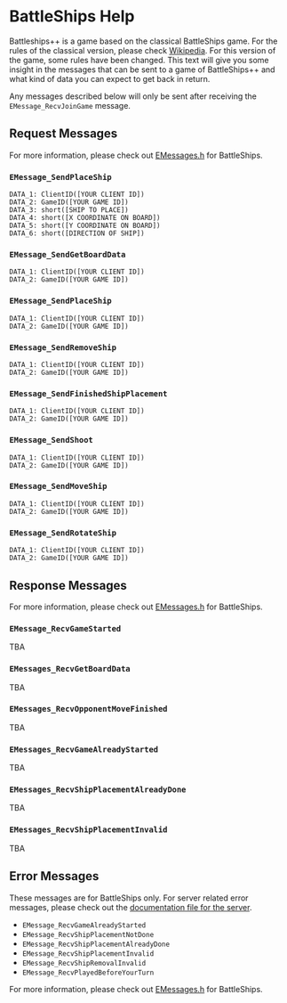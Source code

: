 # BattleShips Help
Battleships++ is a game based on the classical BattleShips game. For the rules of the classical version, please check [Wikipedia](https://en.wikipedia.org/wiki/Battleship_(game)). For this version of the game, some rules have been changed. This text will give you some insight in the messages that can be sent to a game of BattleShips++ and what kind of data you can expect to get back in return.

Any messages described below will only be sent after receiving the `EMessage_RecvJoinGame` message.

## Request Messages
For more information, please check out [EMessages.h](https://github.com/BertHeesakkers/IGADPiGameServer/blob/master/Include/BattleShipsLobby/EMessages.h) for BattleShips.

### `EMessage_SendPlaceShip`
```
DATA_1: ClientID([YOUR CLIENT ID])
DATA_2: GameID([YOUR GAME ID])
DATA_3: short([SHIP TO PLACE])
DATA_4: short([X COORDINATE ON BOARD])
DATA_5: short([Y COORDINATE ON BOARD])
DATA_6: short([DIRECTION OF SHIP])
```

### `EMessage_SendGetBoardData`
```
DATA_1: ClientID([YOUR CLIENT ID])
DATA_2: GameID([YOUR GAME ID])
```

### `EMessage_SendPlaceShip`
```
DATA_1: ClientID([YOUR CLIENT ID])
DATA_2: GameID([YOUR GAME ID])
```

### `EMessage_SendRemoveShip`
```
DATA_1: ClientID([YOUR CLIENT ID])
DATA_2: GameID([YOUR GAME ID])
```

### `EMessage_SendFinishedShipPlacement`
```
DATA_1: ClientID([YOUR CLIENT ID])
DATA_2: GameID([YOUR GAME ID])
```

### `EMessage_SendShoot`
```
DATA_1: ClientID([YOUR CLIENT ID])
DATA_2: GameID([YOUR GAME ID])
```

### `EMessage_SendMoveShip`
```
DATA_1: ClientID([YOUR CLIENT ID])
DATA_2: GameID([YOUR GAME ID])
```

### `EMessage_SendRotateShip`
```
DATA_1: ClientID([YOUR CLIENT ID])
DATA_2: GameID([YOUR GAME ID])
```

## Response Messages
For more information, please check out [EMessages.h](https://github.com/BertHeesakkers/IGADPiGameServer/blob/master/Include/BattleShipsLobby/EMessages.h) for BattleShips.

### `EMessage_RecvGameStarted`
TBA

### `EMessages_RecvGetBoardData`
TBA

### `EMessages_RecvOpponentMoveFinished`
TBA

### `EMessages_RecvGameAlreadyStarted`
TBA

### `EMessages_RecvShipPlacementAlreadyDone`
TBA

### `EMessages_RecvShipPlacementInvalid`
TBA

## Error Messages
These messages are for BattleShips only. For server related error messages, please check out the [documentation file for the server](https://github.com/BertHeesakkers/IGADPiGameServer/blob/master/Documentation/SERVERHELP.md).

* `EMessage_RecvGameAlreadyStarted`
* `EMessage_RecvShipPlacementNotDone`
* `EMessage_RecvShipPlacementAlreadyDone`
* `EMessage_RecvShipPlacementInvalid`
* `EMessage_RecvShipRemovalInvalid`
* `EMessage_RecvPlayedBeforeYourTurn`

For more information, please check out [EMessages.h](https://github.com/BertHeesakkers/IGADPiGameServer/blob/master/Include/BattleShipsLobby/EMessages.h) for BattleShips.